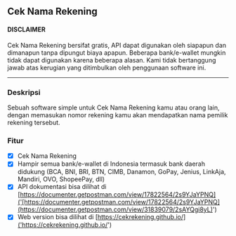 ## Cek Nama Rekening

#### DISCLAIMER

Cek Nama Rekening bersifat gratis, API dapat digunakan oleh siapapun dan dimanapun tanpa dipungut biaya apapun. Beberapa bank/e-wallet mungkin tidak dapat digunakan karena beberapa alasan. Kami tidak bertanggung jawab atas kerugian yang ditimbulkan oleh penggunaan software ini.

---

### Deskripsi

Sebuah software simple untuk Cek Nama Rekening kamu atau orang lain, dengan memasukan nomor rekening kamu akan mendapatkan nama pemilik rekening tersebut.

### Fitur

- [x] Cek Nama Rekening
- [x] Hampir semua bank/e-wallet di Indonesia termasuk bank daerah didukung (BCA, BNI, BRI, BTN, CIMB, Danamon, GoPay, Jenius, LinkAja, Mandiri, OVO, ShopeePay, dll)
- [x] API dokumentasi bisa dilihat di [https://documenter.getpostman.com/view/17822564/2s9YJaYPNQ]('[https://documenter.getpostman.com/view/17822564/2s9YJaYPNQ](https://documenter.getpostman.com/view/31839079/2sAYQgi8yL)')
- [x] Web version bisa dilihat di [https://cekrekening.github.io/]('https://cekrekening.github.io/')
